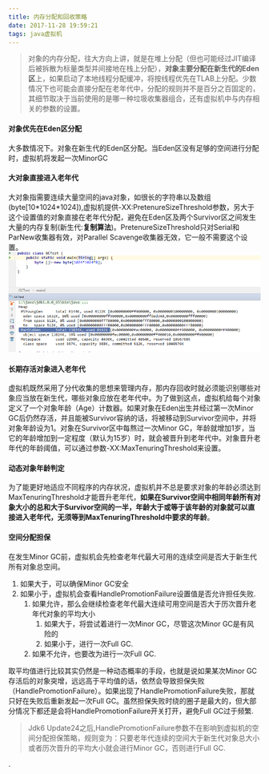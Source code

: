 ```yaml
---
title: 内存分配和回收策略
date: 2017-11-28 19:59:21
tags: java虚拟机
---
```


> 对象的内存分配，往大方向上讲，就是在堆上分配（但也可能经过JIT编译后被拆散为标量类型并间接地在栈上分配），**对象主要分配在新生代的Eden区**上，如果启动了本地线程分配缓冲，将按线程优先在TLAB上分配。少数情况下也可能会直接分配在老年代中，分配的规则并不是百分之百固定的，其细节取决于当前使用的是哪一种垃圾收集器组合，还有虚拟机中与内存相关的参数的设置。

#### 对象优先在Eden区分配
大多数情况下。对象在新生代的Eden区分配。当Eden区没有足够的空间进行分配时，虚拟机将发起一次MinorGC
#### 大对象直接进入老年代
大对象指需要连续大量空间的java对象，如很长的字符串以及数组(byte[10\*1024\*1024]),虚拟机提供-XX:PretenureSizeThreshold参数，另大于这个设置值的对象直接在老年代分配，避免在Eden区及两个Survivor区之间发生大量的内存复制(新生代:**复制算法**)。PretenureSizeThreshold只对Serial和ParNew收集器有效，对Parallel Scavenge收集器无效，它一般不需要这个设置。
![](/images/内存分配老对象.png)
<!--more-->
#### 长期存活对象进入老年代
 虚拟机既然采用了分代收集的思想来管理内存，那内存回收时就必须能识别哪些对象应当放在新生代，哪些对象应放在老年代中。为了做到这点，虚拟机给每个对象定义了一个对象年龄（Age）计数器。如果对象在Eden出生并经过第一次Minor GC后仍然存活，并且能被Survivor容纳的话，将被移动到Survivor空间中，并将对象年龄设为1。对象在Survivor区中每熬过一次Minor GC，年龄就增加1岁，当它的年龄增加到一定程度（默认为15岁）时，就会被晋升到老年代中。对象晋升老年代的年龄阈值，可以通过参数-XX:MaxTenuringThreshold来设置。
 #### 动态对象年龄判定
为了能更好地适应不同程序的内存状况，虚拟机并不总是要求对象的年龄必须达到MaxTenuringThreshold才能晋升老年代，**如果在Survivor空间中相同年龄所有对象大小的总和大于Survivor空间的一半，年龄大于或等于该年龄的对象就可以直接进入老年代，无须等到MaxTenuringThreshold中要求的年龄**。
#### 空间分配担保
在发生Minor GC前，虚拟机会先检查老年代最大可用的连续空间是否大于新生代所有对象总空间。
1. 如果大于，可以确保Minor GC安全
2. 如果小于，虚拟机会查看HandlePromotionFailure设置值是否允许担任失败.
    1. 如果允许，那么会继续检查老年代最大连续可用空间是否大于历次晋升老年代对象的平均大小
        1. 如果大于，将尝试着进行一次Minor GC，尽管这次Minor GC是有风险的
        2. 如果小于，进行一次Full GC.
    2. 如果不允许，也要改为进行一次Full GC. 

取平均值进行比较其实仍然是一种动态概率的手段，也就是说如果某次Minor GC存活后的对象突增，远远高于平均值的话，依然会导致担保失败（HandlePromotionFailure）。如果出现了HandlePromotionFailure失败，那就只好在失败后重新发起一次Full GC。虽然担保失败时绕的圈子是最大的，但大部分情况下都还是会将HandlePromotionFailure开关打开，避免Full GC过于频繁.

> Jdk6 Update24之后,HandlePromotionFailure参数不在影响到虚拟机的空间分配担保策略，规则变为：只要老年代连续的空间大于新生代对象总大小或者历次晋升的平均大小就会进行Minor GC，否则进行Full GC.

. 